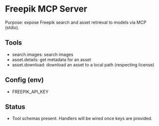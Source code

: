# Freepik MCP Server

Purpose: expose Freepik search and asset retrieval to models via MCP (stdio).

## Tools
- search.images: search images
- asset.details: get metadata for an asset
- asset.download: download an asset to a local path (respecting license)

## Config (env)
- FREEPIK_API_KEY

## Status
- Tool schemas present. Handlers will be wired once keys are provided.
